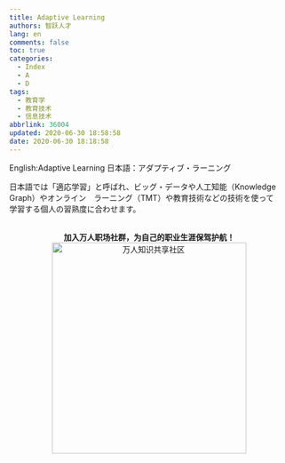 ```yaml
---
title: Adaptive Learning
authors: 智跃人才
lang: en
comments: false
toc: true
categories:
  - Index
  - A
  - D
tags:
  - 教育学
  - 教育技术
  - 信息技术
abbrlink: 36004
updated: 2020-06-30 18:58:58
date: 2020-06-30 18:18:58
---
```


English:Adaptive Learning
日本語：アダプティブ・ラーニング


日本語では「適応学習」と呼ばれ、ビッグ・データや人工知能（Knowledge Graph）やオンライン　ラーニング（TMT）や教育技術などの技術を使って　学習する個人の習熟度に合わせます。
   



<br>

<center>
<b>加入万人职场社群，为自己的职业生涯保驾护航！</b>

<br>

 <img src="/assets/img/dingding/dingding-group-life.jpg" width = "350" height = "380" alt="万人知识共享社区" align=center />

</center>

